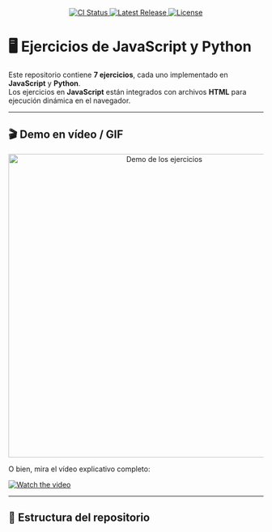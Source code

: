 <!-- Badges -->
<p align="center">
  <a href="https://github.com/5h4rKYCode/tu-repo/actions">
    <img src="https://img.shields.io/github/actions/workflow/status/5h4rKYCode/tu-repo/ci.yml?branch=main" alt="CI Status">
  </a>
  <a href="https://github.com/5h4rKYCode/tu-repo/releases">
    <img src="https://img.shields.io/github/v/release/5h4rKYCode/tu-repo" alt="Latest Release">
  </a>
  <a href="https://github.com/5h4rKYCode/tu-repo/blob/main/LICENSE">
    <img src="https://img.shields.io/github/license/5h4rKYCode/tu-repo" alt="License">
  </a>
</p>

# 🖥️ Ejercicios de JavaScript y Python

Este repositorio contiene **7 ejercicios**, cada uno implementado en **JavaScript** y **Python**.  
Los ejercicios en **JavaScript** están integrados con archivos **HTML** para ejecución dinámica en el navegador.

---

## 🎬 Demo en vídeo / GIF

<!-- GIF de ejemplo: -->
<p align="center">
  <img src="./assets/demo.gif" alt="Demo de los ejercicios" width="600"/>
</p>

O bien, mira el vídeo explicativo completo:

[![Watch the video](https://img.youtube.com/vi/TU_VIDEO_ID/0.jpg)](https://www.youtube.com/watch?v=TU_VIDEO_ID)

---

## 📂 Estructura del repositorio